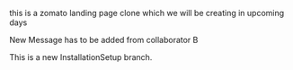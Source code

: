 this is a zomato landing page clone which we will be creating in upcoming days

New Message has to be added from collaborator B


This is a new InstallationSetup branch.
